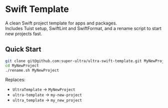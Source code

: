 # Swift Template

A clean Swift project template for apps and packages.  
Includes Tuist setup, SwiftLint and SwiftFormat, and a rename script to start new projects fast.

## Quick Start

```bash
git clone git@github.com:super-ultra/ultra-swift-template.git MyNewProject
cd MyNewProject
./rename.sh MyNewProject
```

Replaces:

* `UltraTemplate` → `MyNewProject`
* `ultra-template` → `my-new-project`
* `ultra_template` → `my_new_project`
